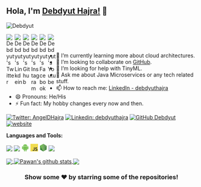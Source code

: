 ## Hola, I'm [Debdyut Hajra!](https://debdyut.github.io) 👋

<p align="left"> <img src="https://komarev.com/ghpvc/?username=Debdyut&label=Views&color=blue&style=plastic" alt="Debdyut" /> </p>

<a href="https://twitter.com/AngelDHajra">
  <img align="left" alt="Debdyut's Twitter" width="22px" src="https://cdn.jsdelivr.net/npm/simple-icons@v3/icons/twitter.svg" />
</a>
<a href="https://www.linkedin.com/in/debdyuthajra/">
  <img align="left" alt="Debdyut's Linkdein" width="22px" src="https://cdn.jsdelivr.net/npm/simple-icons@v3/icons/linkedin.svg" />
</a>
<a href="https://github.com/Debdyut">
  <img align="left" alt="Debdyut's Github" width="22px" src="https://cdn.jsdelivr.net/npm/simple-icons@v3/icons/github.svg" />
</a>
<!--
<a href="https://t.me/imthepk">
  <img align="left" alt="Pawan's Telegram" width="22px" src="https://cdn.jsdelivr.net/npm/simple-icons@v3/icons/telegram.svg" />
</a>
-->
<a href="https://www.instagram.com/debdyuthajra/">
  <img align="left" alt="Debdyut's Instagram" width="22px" src="https://cdn.jsdelivr.net/npm/simple-icons@v3/icons/instagram.svg" />
</a>
<a href="https://www.facebook.com/debdyuthajra/">
  <img align="left" alt="Debdyut's Facebook" width="22px" src="https://cdn.jsdelivr.net/npm/simple-icons@v3/icons/facebook.svg" />
</a>
<a href="https://www.youtube.com/channel/UCUHaqNPcGQI5oALxoUZgdPQ">
  <img align="left" alt="Debdyut's Youtube" width="22px" src="https://cdn.jsdelivr.net/npm/simple-icons@v3/icons/youtube.svg" />
</a>

<br/>
<br/>

- 🌱 I’m currently learning more about cloud architectures.
- 👯 I’m looking to collaborate on [GitHub](https://github.com/Debdyut/).
- 🤔 I’m looking for help with TinyML.
- 💬 Ask me about Java Microservices or any tech related stuff.
- 📫 How to reach me:  [LinkedIn - debdyuthajra](https://www.linkedin.com/in/debdyuthajra/)
- 😄 Pronouns: He/His
- ⚡ Fun fact: My hobby changes every now and then. 

[![Twitter: AngelDHajra](https://img.shields.io/twitter/follow/AngelDHajra?style=social)](https://twitter.com/AngelDHajra)
[![Linkedin: debdyuthajra](https://img.shields.io/badge/-debdyuthajra-blue?style=flat-square&logo=Linkedin&logoColor=white&link=https://www.linkedin.com/in/imthepk/)](https://www.linkedin.com/in/debdyuthajra/)
[![GitHub Debdyut](https://img.shields.io/github/followers/Debdyut?label=follow&style=social)](https://github.com/Debdyut)
[![website](https://img.shields.io/badge/PortfolioWebsite-debdyut.github.io-2648ff?style=flat-square&logo=google-chrome)](https://debdyut.github.io/)

**Languages and Tools:**  

<code><img height="20" src="https://encrypted-tbn0.gstatic.com/images?q=tbn:ANd9GcS4BwfGCMFD1Ef_lTvw_Fmq93ySXuV4p2-bcg&usqp=CAU"></code>
<code><img height="20" src="https://upload.wikimedia.org/wikipedia/commons/thumb/c/cf/Angular_full_color_logo.svg/250px-Angular_full_color_logo.svg.png"></code>
<code><img height="20" src="https://raw.githubusercontent.com/github/explore/80688e429a7d4ef2fca1e82350fe8e3517d3494d/topics/android/android.png"></code>
<code><img height="20" src="https://raw.githubusercontent.com/github/explore/80688e429a7d4ef2fca1e82350fe8e3517d3494d/topics/javascript/javascript.png"></code>
<code><img height="20" src="https://raw.githubusercontent.com/github/explore/80688e429a7d4ef2fca1e82350fe8e3517d3494d/topics/nodejs/nodejs.png"></code>
<code><img height="20" src="https://upload.wikimedia.org/wikipedia/commons/thumb/9/93/Amazon_Web_Services_Logo.svg/1200px-Amazon_Web_Services_Logo.svg.png"></code>

<a href="https://github.com/Debdyut">
  <img align="center" src="https://github-readme-stats.vercel.app/api/top-langs/?username=Debdyut&theme=light&hide_langs_below=1" />
</a>
<a href="https://github.com/Debdyut">
 <img align="center" src="https://github-readme-stats.vercel.app/api?username=Debdyut&show_icons=true&theme=light&line_height=27" alt="Pawan's github stats"/>
</a>
<a href="https://github.com/Debdyut/Smart-Glass">
  <img align="center" src="https://github-readme-stats.vercel.app/api/pin/?username=Debdyut&repo=Smart-Glass&theme=light" />

</a>

<div align="center">

### Show some ❤️ by starring some of the repositories!

</div>
